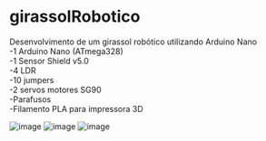 # girassolRobotico
Desenvolvimento de um girassol robótico utilizando Arduino Nano<br>
-1 Arduino Nano (ATmega328)<br>
-1 Sensor Shield v5.0<br>
-4 LDR<br>
-10 jumpers<br>
-2 servos motores SG90<br>
-Parafusos<br>
-Filamento PLA para impressora 3D<br>

![image](https://user-images.githubusercontent.com/32941793/234557000-2ce82013-6e80-43f8-8c18-9158a9ddf61f.png)
![image](https://user-images.githubusercontent.com/32941793/234557145-b91a59bc-800b-47f0-a4b7-919b5be1a0dc.png)
![image](https://user-images.githubusercontent.com/32941793/234557242-94659261-f138-4e27-aaef-eb0733f7d9a7.png)
